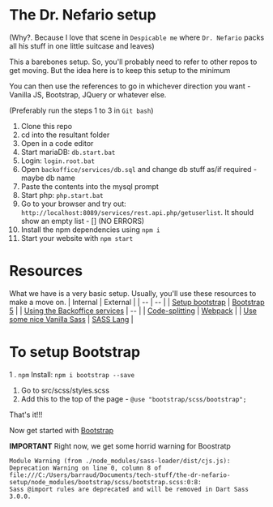 # The Dr. Nefario setup
(Why?. Because I love that scene in `Despicable me` where `Dr. Nefario` packs all his stuff in one little suitcase and leaves)

This a barebones setup. So, you'll probably need to refer to other repos to get moving. But the idea here is to keep this setup to the minimum

You can then use the references to go in whichever direction you want - Vanilla JS, Bootstrap, JQuery or whatever else.

(Preferably run the steps 1 to 3 in `Git bash`)
1. Clone this repo
1. cd into the resultant folder
1. Open in a code editor
1. Start mariaDB: `db.start.bat`
1. Login: `login.root.bat`
1. Open `backoffice/services/db.sql` and change db stuff as/if required - maybe db name
1. Paste the contents into the mysql prompt
1. Start php: `php.start.bat`
1. Go to your browser and try out: `http://localhost:8089/services/rest.api.php/getuserlist`. It should show an empty list - [] (NO ERRORS)
1. Install the npm dependencies using `npm i`
1. Start your website with `npm start`

# Resources
What we have is a very basic setup. Usually, you'll use these resources to make a move on.
| Internal | External |
| -- | -- |
| [Setup bootstrap](https://github.com/peterbarraud/the-dr-nefario-setup/blob/main/readme.md#to-setup-bootstrap) | [Bootstrap 5](https://getbootstrap.com/docs/5.3/getting-started/introduction/) |
| [Using the Backoffice services](https://github.com/peterbarraud/the-dr-nefario-setup/blob/main/backoffice/readme.md) | -- |
| [Code-splitting](https://github.com/peterbarraud/the-dr-nefario-setup/blob/main/src/js/readme.md) | [Webpack](https://webpack.js.org/guides/code-splitting/) |
| [Use some nice Vanilla Sass](https://github.com/peterbarraud/the-dr-nefario-setup/blob/main/src/scss/readme.md) | [SASS Lang](https://sass-lang.com/) |

# To setup Bootstrap

1 . `npm` Install: `npm i bootstrap --save`
1. Go to src/scss/styles.scss
1. Add this to the top of the page - `@use "bootstrap/scss/bootstrap";`

That's it!!!

Now get started with [Bootstrap](https://getbootstrap.com/docs/5.3/getting-started/introduction/)

**IMPORTANT** Right now, we get some horrid warning for Boostratp
```
Module Warning (from ./node_modules/sass-loader/dist/cjs.js):
Deprecation Warning on line 0, column 8 of file:///C:/Users/barraud/Documents/tech-stuff/the-dr-nefario-setup/node_modules/bootstrap/scss/bootstrap.scss:0:8:
Sass @import rules are deprecated and will be removed in Dart Sass 3.0.0.
```